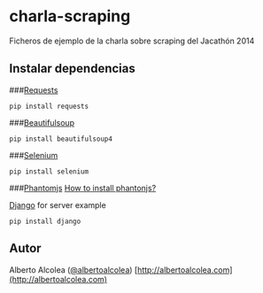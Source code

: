 charla-scraping
===============

Ficheros de ejemplo de la charla sobre scraping del Jacathón 2014


Instalar dependencias
---------------------
###[Requests](http://docs.python-requests.org/en/latest/)

    pip install requests

###[Beautifulsoup](http://www.crummy.com/software/BeautifulSoup/)

    pip install beautifulsoup4

###[Selenium](http://selenium-python.readthedocs.org/)

    pip install selenium

###[Phantomjs](http://phantomjs.org/)
[How to install phantonjs?](http://phantomjs.org/build.html)

[Django](https://www.djangoproject.com/) for server example

    pip install django


Autor
-----
Alberto Alcolea ([@albertoalcolea](https://twitter.com/albertoalcolea))
[http://albertoalcolea.com](http://albertoalcolea.com)